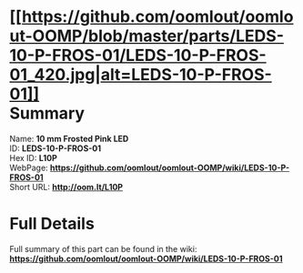 
[[https://github.com/oomlout/oomlout-OOMP/blob/master/parts/LEDS-10-P-FROS-01/LEDS-10-P-FROS-01_420.jpg|alt=LEDS-10-P-FROS-01]]     
Summary
=================
  
Name: __10 mm Frosted Pink LED__    
ID: __LEDS-10-P-FROS-01__   
Hex ID: __L10P__   
WebPage: __https://github.com/oomlout/oomlout-OOMP/wiki/LEDS-10-P-FROS-01__   
Short URL: __http://oom.lt/L10P__   

Full Details
==========================
Full summary of this part can be found in the wiki:   
__https://github.com/oomlout/oomlout-OOMP/wiki/LEDS-10-P-FROS-01__    

